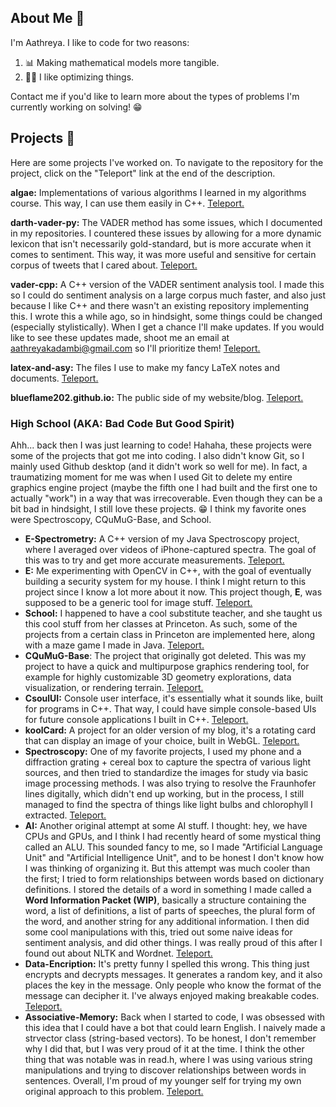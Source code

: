 ## About Me 🌊 

I'm Aathreya. I like to code for two reasons:
1. 📊 Making mathematical models more tangible.
2. 🏃‍♂️ I like optimizing things.

Contact me if you'd like to learn more about the types of problems I'm currently working on solving! 😁

## Projects 🌱 

Here are some projects I've worked on. To navigate to the repository for the project, click on the "Teleport" link at the end of the description.

**algae:** Implementations of various algorithms I learned in my algorithms course. This way, I can use them easily in C++. <a href="https://github.com/BlueFlame202/algae">Teleport.</a>

**darth-vader-py:** The VADER method has some issues, which I documented in my repositories. I countered these issues by allowing for a more dynamic lexicon that isn't necessarily gold-standard, but is more accurate when it comes to sentiment. This way, it was more useful and sensitive for certain corpus of tweets that I cared about. <a href="https://github.com/BlueFlame202/darth-vader-py">Teleport.</a>

**vader-cpp:** A C++ version of the VADER sentiment analysis tool. I made this so I could do sentiment analysis on a large corpus much faster, and also just because I like C++ and there wasn't an existing repository implementing this. I wrote this a while ago, so in hindsight, some things could be changed (especially stylistically). When I get a chance I'll make updates. If you would like to see these updates made, shoot me an email at aathreyakadambi@gmail.com so I'll prioritize them! <a href="https://github.com/BlueFlame202/vader-cpp">Teleport.</a>

**latex-and-asy:** The files I use to make my fancy LaTeX notes and documents. <a href="https://github.com/BlueFlame202/latex-and-asy">Teleport.</a>

**blueflame202.github.io:** The public side of my website/blog. <a href="https://github.com/BlueFlame202/blueflame202.github.io">Teleport.</a>

### High School (AKA: Bad Code But Good Spirit)

Ahh... back then I was just learning to code! Hahaha, these projects were some of the projects that got me into coding. I also didn't know Git, so I mainly used Github desktop (and it didn't work so well for me). In fact, a traumatizing moment for me was when I used Git to delete my entire graphics engine project (maybe the fifth one I had built and the first one to actually "work") in a way that was irrecoverable. Even though they can be a bit bad in hindsight, I still love these projects. 😁 I think my favorite ones were Spectroscopy, CQuMuG-Base, and School.

- **E-Spectrometry:** A C++ version of my Java Spectroscopy project, where I averaged over videos of iPhone-captured spectra. The goal of this was to try and get more accurate measurements. <a href="https://github.com/BlueFlame202/E-Spectrometry">Teleport.</a>
- **E:** Me experimenting with OpenCV in C++, with the goal of eventually building a security system for my house. I think I might return to this project since I know a lot more about it now. This project though, **E**, was supposed to be a generic tool for image stuff. <a href="https://github.com/BlueFlame202/E">Teleport.</a>
- **School:** I happened to have a cool substitute teacher, and she taught us this cool stuff from her classes at Princeton. As such, some of the projects from a certain class in Princeton are implemented here, along with a maze game I made in Java. <a href="https://github.com/BlueFlame202/School">Teleport.</a>
- **CQuMuG-Base**: The project that originally got deleted. This was my project to have a quick and multipurpose graphics rendering tool, for example for highly customizable 3D geometry explorations, data visualization, or rendering terrain. <a href="https://github.com/BlueFlame202/CQuMuG-Base">Teleport.</a>
- **CsoulUI:** Console user interface, it's essentially what it sounds like, built for programs in C++. That way, I could have simple console-based UIs for future console applications I built in C++. <a href="https://github.com/BlueFlame202/CsoulUI">Teleport.</a>
- **koolCard:** A project for an older version of my blog, it's a rotating card that can display an image of your choice, built in WebGL. <a href="https://github.com/BlueFlame202/koolCard">Teleport.</a>
- **Spectroscopy:** One of my favorite projects, I used my phone and a diffraction grating + cereal box to capture the spectra of various light sources, and then tried to standardize the images for study via basic image processing methods. I was also trying to resolve the Fraunhofer lines digitally, which didn't end up working, but in the process, I still managed to find the spectra of things like light bulbs and chlorophyll I extracted. <a href="https://github.com/BlueFlame202/Spectroscopy">Teleport.</a>
- **AI:** Another original attempt at some AI stuff. I thought: hey, we have CPUs and GPUs, and I think I had recently heard of some mystical thing called an ALU. This sounded fancy to me, so I made "Artificial Language Unit" and "Artificial Intelligence Unit", and to be honest I don't know how I was thinking of organizing it. But this attempt was much cooler than the first; I tried to form relationships between words based on dictionary definitions. I stored the details of a word in something I made called a **Word Information Packet (WIP)**, basically a structure containing the word, a list of definitions, a list of parts of speeches, the plural form of the word, and another string for any additional information. I then did some cool manipulations with this, tried out some naive ideas for sentiment analysis, and did other things. I was really proud of this after I found out about NLTK and Wordnet. <a href="https://github.com/BlueFlame202/AI">Teleport.</a>
- **Data-Encription:** It's pretty funny I spelled this wrong. This thing just encrypts and decrypts messages. It generates a random key, and it also places the key in the message. Only people who know the format of the message can decipher it. I've always enjoyed making breakable codes. <a href="https://github.com/BlueFlame202/Data-Encription">Teleport.</a>
- **Associative-Memory:** Back when I started to code, I was obsessed with this idea that I could have a bot that could learn English. I naively made a strvector class (string-based vectors). To be honest, I don't remember why I did that, but I was very proud of it at the time. I think the other thing that was notable was in read.h, where I was using various string manipulations and trying to discover relationships between words in sentences. Overall, I'm proud of my younger self for trying my own original approach to this problem. <a href="https://github.com/BlueFlame202/Associative-Memory">Teleport.</a>


<!-- Commented out bc I felt like my profile was too resume-like. I feel like you can see what types of things I use by looking at my code.
## Skills 🧰 

I'm able to pick up and work in most object-oriented programming languages. My favorite languages are **C++** (for speed and beauty), **Python** (for ease of use and widespread acceptance), and **Java** (for cross-platform and OOP). I'm also familiar with web programming and the related languages and principles, although this isn't an area I have as much expertise in. I used **Next.js** to build my website/blog.

For games, I generally use **OpenGL/GLM/GLEW/GLFW**. For manipulating tensors and ML, I have worked with both **Pytorch** and **Tensorflow/Keras**. I am familiar with **Pandas/Scipy** for basic data manipulation and other ML things. Recently, I've been learning **FEniCSx** (a software for using FEM to solve PDEs).

Some other notable things I like using include **NumPy** for super fast math in **Python**, **OpenCV** for generic image processing, **PyMuPDF** for parsing PDFs, **HuggingFace** and **NLTK** for language modeling, and **BeautifulSoup/Selenium** for scraping.
-->
